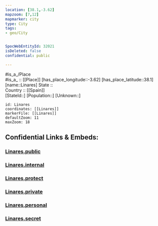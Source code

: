 ```yaml
---
location: [38.1,-3.62] 
mapzoom: [7,12] 
mapmarker: city 
type: City
tags:
- geo/City


SpocWebEntityId: 32021
isDeleted: false
confidential: public

---
```

#is_a_/Place  
#is_a_ :: [[Place]] 
[has_place_longitude::-3.62] 
[has_place_latitude::38.1] 
[name::Linares] 
State ::  
Country :: [[Spain]]  
[StateId::] 
[Population::] 
[Unknown::] 


```leaflet
id: Linares
coordinates: [[Linares]] 
markerFile: [[Linares]] 
defaultZoom: 11 
maxZoom: 18
```


## Confidential Links & Embeds: 

### [Linares.public](/_public/\Earth\Continent\Europe\Europe~South\Spain\Provinces~Spain\Andalusia\Jaén\CityLinares.public.md) 

### [Linares.internal](/_internal/\Earth\Continent\Europe\Europe~South\Spain\Provinces~Spain\Andalusia\Jaén\CityLinares.internal.md) 

### [Linares.protect](/_protect/\Earth\Continent\Europe\Europe~South\Spain\Provinces~Spain\Andalusia\Jaén\CityLinares.protect.md) 

### [Linares.private](/_private/\Earth\Continent\Europe\Europe~South\Spain\Provinces~Spain\Andalusia\Jaén\CityLinares.private.md) 

### [Linares.personal](/_personal/\Earth\Continent\Europe\Europe~South\Spain\Provinces~Spain\Andalusia\Jaén\CityLinares.personal.md) 

### [Linares.secret](/_secret/\Earth\Continent\Europe\Europe~South\Spain\Provinces~Spain\Andalusia\Jaén\CityLinares.secret.md)

